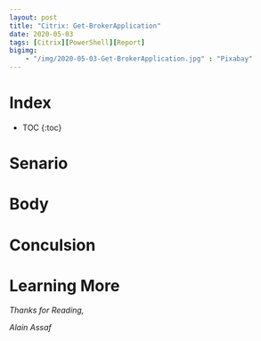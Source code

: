 ```yaml
---
layout: post
title: "Citrix: Get-BrokerApplication"
date: 2020-05-03
tags: [Citrix][PowerShell][Report]
bigimg:
    - "/img/2020-05-03-Get-BrokerApplication.jpg" : "Pixabay"
---
```


<!--more-->

# Index

* TOC
{:toc}

# Senario


# Body


# Conculsion


# Learning More


*Thanks for Reading,*

*Alain Assaf*
